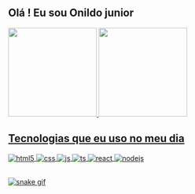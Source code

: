 ## Olá ! Eu sou Onildo junior



<div> 
  <a href="https://github.com/juhsantos">
  <img height="180em" src ="https://github-readme-stats.vercel.app/api?username=juhsantos&show_icons=true&theme=highcontrast&include_all_commits=true&count_private=true"/>
  <img height="180em" src ="https://github-readme-stats.vercel.app/api/top-langs/?username=juhsantos&layout=compact&langs_count=16&theme=highcontrast"/>
</div>

## Tecnologias que eu uso no meu dia

<div style="display: inline_block">
  <img align="center" alt="html5" src="https://img.shields.io/badge/HTML5-E34F26?style=for-the-badge&logo=html5&logoColor=white" />
  <img align="center" alt="css" src="https://img.shields.io/badge/CSS3-1572B6?style=for-the-badge&logo=css3&logoColor=white" />
  <img align="center" alt="js" src="https://img.shields.io/badge/JavaScript-F7DF1E?style=for-the-badge&logo=javascript&logoColor=black" />
  <img align="center" alt="ts" src="https://img.shields.io/badge/TypeScript-007ACC?style=for-the-badge&logo=typescript&logoColor=white" />
  <img align="center" alt="react" src="https://img.shields.io/badge/React-20232A?style=for-the-badge&logo=react&logoColor=61DAFB" />
  <img align="center" alt="nodejs" src="https://img.shields.io/badge/Node.js-43853D?style=for-the-badge&logo=node.js&logoColor=white" />
</div><br/>
  
  
  ![snake gif](https://github.com/juhsantos/juhsantos/blob/output/github-contribution-grid-snake.svg)
